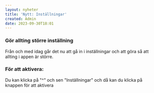 ```yaml
---
layout: nyheter
title: 'Nytt: Inställningar'
created: Admin
date: 2023-09-30T18:01
---
```

### Gör allting större inställning

Från och med idag går det nu att gå in i inställningar och att göra så att allting i appen är större.

### För att aktivera:

Du kan klicka på "^" och sen "Inställningar" och då kan du klicka på knappen för att aktivera
